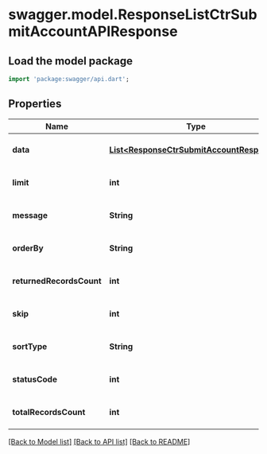 # swagger.model.ResponseListCtrSubmitAccountAPIResponse

## Load the model package
```dart
import 'package:swagger/api.dart';
```

## Properties
Name | Type | Description | Notes
------------ | ------------- | ------------- | -------------
**data** | [**List&lt;ResponseCtrSubmitAccountResponse&gt;**](ResponseCtrSubmitAccountResponse.md) |  | [optional] [default to []]
**limit** | **int** |  | [optional] [default to null]
**message** | **String** |  | [optional] [default to null]
**orderBy** | **String** |  | [optional] [default to null]
**returnedRecordsCount** | **int** |  | [optional] [default to null]
**skip** | **int** |  | [optional] [default to null]
**sortType** | **String** |  | [optional] [default to null]
**statusCode** | **int** |  | [optional] [default to null]
**totalRecordsCount** | **int** |  | [optional] [default to null]

[[Back to Model list]](../README.md#documentation-for-models) [[Back to API list]](../README.md#documentation-for-api-endpoints) [[Back to README]](../README.md)

